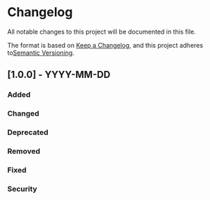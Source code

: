 # Changelog

All notable changes to this project will be documented in this file.

The format is based on [Keep a Changelog](https://keepachangelog.com/en/1.0.0/), and this project adheres to[Semantic Versioning](https://semver.org/spec/v2.0.0.html).

## [1.0.0] - YYYY-MM-DD

### Added

### Changed

### Deprecated

### Removed

### Fixed

### Security
